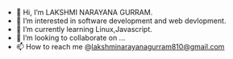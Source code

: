 - 👋 Hi, I’m LAKSHMI NARAYANA GURRAM.
- 👀 I’m interested in software development and web devlopment.
- 🌱 I’m currently learning Linux,Javascript.
- 💞️ I’m looking to collaborate on ...
- 📫 How to reach me @lakshminarayanagurram810@gmail.com

<!---
LAKSHMINARAYANA46/LAKSHMINARAYANA46 is a ✨ special ✨ repository because its `README.md` (this file) appears on your GitHub profile.
You can click the Preview link to take a look at your changes.
--->
